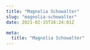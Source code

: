 ```yaml
---
title: "Magnolia Schowalter"
slug: "magnolia-schowalter"
date: 2021-02-15T16:24:01Z

meta:
  title: "Magnolia Schowalter"
---
```


